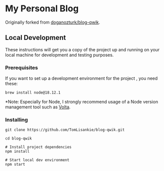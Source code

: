 # My Personal Blog

Originally forked from [doganozturk/blog-qwik](https://github.com/TomLisankie/blog-qwik).

## Local Development

These instructions will get you a copy of the project up and running on your local machine for development and testing purposes.

### Prerequisites

If you want to set up a development environment for the project , you need these:

```
brew install node@18.12.1
```

\*Note: Especially for Node, I strongly recommend usage of a Node version management tool such as [Volta](https://volta.sh).

### Installing

```
git clone https://github.com/TomLisankie/blog-qwik.git

cd blog-qwik

# Install project dependencies
npm install

# Start local dev environment
npm start
```
